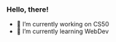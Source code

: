 ### Hello, there!
<!--
**AvvariSreedhar/AvvariSreedhar** is a ✨ _special_ ✨ repository because its `README.md` (this file) appears on your GitHub profile.

Here are some ideas to get you started:
-->
- 🔭 I’m currently working on CS50
- 🌱 I’m currently learning WebDev

<!--
- 👯 I’m looking to collaborate on ...
- 🤔 I’m looking for help with ...
- 📫 How to reach me: sreedharravvari@gmail.com
- 💬 Ask me about ...
- 😄 Pronouns: ...
- ⚡ Fun fact: ...
-->

